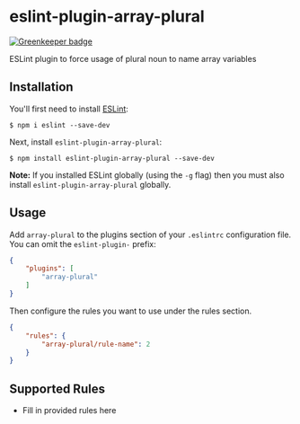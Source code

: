 # eslint-plugin-array-plural

[![Greenkeeper badge](https://badges.greenkeeper.io/hakatashi/eslint-plugin-array-plural.svg)](https://greenkeeper.io/)

ESLint plugin to force usage of plural noun to name array variables

## Installation

You'll first need to install [ESLint](http://eslint.org):

```
$ npm i eslint --save-dev
```

Next, install `eslint-plugin-array-plural`:

```
$ npm install eslint-plugin-array-plural --save-dev
```

**Note:** If you installed ESLint globally (using the `-g` flag) then you must also install `eslint-plugin-array-plural` globally.

## Usage

Add `array-plural` to the plugins section of your `.eslintrc` configuration file. You can omit the `eslint-plugin-` prefix:

```json
{
    "plugins": [
        "array-plural"
    ]
}
```


Then configure the rules you want to use under the rules section.

```json
{
    "rules": {
        "array-plural/rule-name": 2
    }
}
```

## Supported Rules

* Fill in provided rules here





